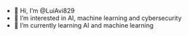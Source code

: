 - 👋 Hi, I’m @LuiAvi829
- 👀 I’m interested in AI, machine learning and cybersecurity
- 🌱 I’m currently learning AI and machine learning


